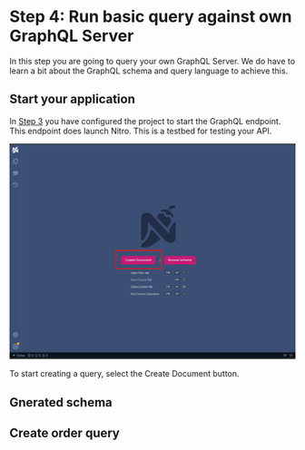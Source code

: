 # Step 4: Run basic query against own GraphQL Server

In this step you are going to query your own GraphQL Server. We do have to learn a bit about the GraphQL schema and query language to achieve this.

## Start your application
In [Step 3](Step3.md) you have configured the project to start the GraphQL endpoint. This endpoint does launch Nitro. This is a testbed for testing your API.

![Nitro](./images/Nitro.png)

To start creating a query, select the Create Document button.

## Gnerated schema


## Create order query


